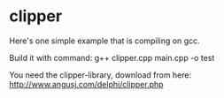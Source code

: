 # clipper
Here's one simple example that is compiling on gcc.

Build it with command:
g++ clipper.cpp main.cpp -o test

You need the clipper-library, download from here: http://www.angusj.com/delphi/clipper.php
